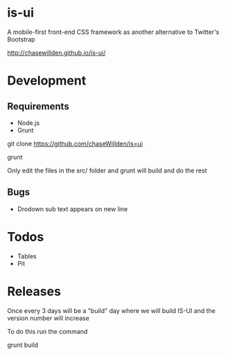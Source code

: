 is-ui
=====

A mobile-first front-end CSS framework as another alternative to Twitter's Bootstrap

http://chasewillden.github.io/is-ui/

Development
===========

Requirements
-------------
 - Node.js
 - Grunt

git clone https://github.com/chaseWillden/is=ui

grunt

Only edit the files in the src/ folder and grunt will build and do the rest

Bugs
----
 - Drodown sub text appears on new line

Todos
=====
 - Tables
 - Pit

Releases
========
Once every 3 days will be a "build" day where we will build IS-UI and the version number will increase

To do this run the command

grunt build